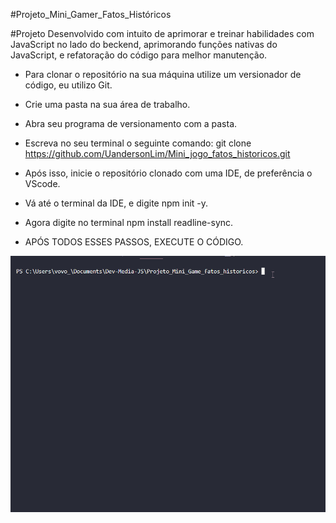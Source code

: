 #Projeto_Mini_Gamer_Fatos_Históricos

#Projeto Desenvolvido com intuito de aprimorar e treinar habilidades com JavaScript no lado do beckend, aprimorando funções nativas do JavaScript, e refatoração do código para melhor manutenção.

- Para clonar o repositório na sua máquina utilize um versionador de código, eu utilizo Git.
- Crie uma pasta na sua área de trabalho.
- Abra seu programa de versionamento com a pasta.
- Escreva no seu terminal o seguinte comando: git clone https://github.com/UandersonLim/Mini_jogo_fatos_historicos.git
- Após isso, inicie o repositório clonado com uma IDE, de preferência o VScode.
- Vá até o terminal da IDE, e digite npm init -y.
- Agora digite no terminal npm install readline-sync.

- APÓS TODOS ESSES PASSOS, EXECUTE O CÓDIGO.

<html>
    <div>
        <img src="Animação.beckend.gif">
    </div>
</html>